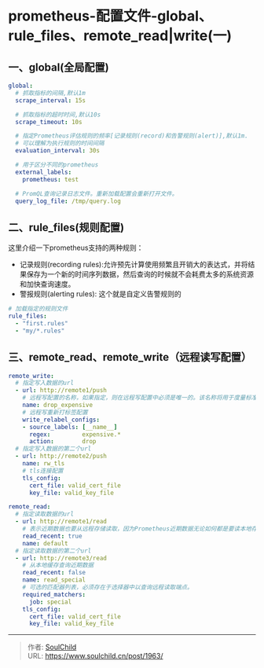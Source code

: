 # prometheus-配置文件-global、rule_files、remote_read|write(一)

<!--more-->
## 一、global(全局配置)
```yaml
global:
  # 抓取指标的间隔,默认1m
  scrape_interval: 15s

  # 抓取指标的超时时间,默认10s
  scrape_timeout: 10s

  # 指定Prometheus评估规则的频率[记录规则(record)和告警规则(alert)],默认1m.
  # 可以理解为执行规则的时间间隔
  evaluation_interval: 30s

  # 用于区分不同的prometheus
  external_labels:
    prometheus: test

  # PromQL查询记录日志文件。重新加载配置会重新打开文件。
  query_log_file: /tmp/query.log
```

## 二、rule_files(规则配置)
这里介绍一下prometheus支持的两种规则：
- 记录规则(recording rules):允许预先计算使用频繁且开销大的表达式，并将结果保存为一个新的时间序列数据，然后查询的时候就不会耗费太多的系统资源和加快查询速度。
- 警报规则(alerting rules): 这个就是自定义告警规则的
```yaml
# 加载指定的规则文件
rule_files:
  - "first.rules"
  - "my/*.rules"
```

## 三、remote_read、remote_write（远程读写配置）
```yaml
remote_write:
  # 指定写入数据的url
  - url: http://remote1/push
    # 远程写配置的名称，如果指定，则在远程写配置中必须是唯一的。该名称将用于度量标准和日志记录中，代替生成的值，以帮助用户区分远程写入配置。
    name: drop_expensive
    # 远程写重新打标签配置
    write_relabel_configs:
    - source_labels: [__name__]
      regex:         expensive.*
      action:        drop
  # 指定写入数据的第二个url
  - url: http://remote2/push
    name: rw_tls
    # tls连接配置
    tls_config:
      cert_file: valid_cert_file
      key_file: valid_key_file

remote_read:
  # 指定读取数据的url
  - url: http://remote1/read
    # 表示近期数据也要从远程存储读取，因为Prometheus近期数据无论如何都是要读本地存储的。设置为true时，Prometheus会把本地和远程的数据进行Merge。默认是false，即从本地缓存查询近期数据.
    read_recent: true
    name: default
  # 指定读取数据的第二个url
  - url: http://remote3/read
    # 从本地缓存查询近期数据
    read_recent: false
    name: read_special
    # 可选的匹配器列表，必须存在于选择器中以查询远程读取端点。
    required_matchers:
      job: special
    tls_config:
      cert_file: valid_cert_file
      key_file: valid_key_file
```


---

> 作者: [SoulChild](https://www.soulchild.cn)  
> URL: https://www.soulchild.cn/post/1963/  

